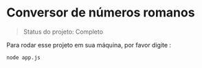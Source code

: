 <h1>Conversor de números romanos</h1>

>Status do projeto: Completo

Para rodar esse projeto em sua máquina, por favor digite :

````
node app.js
````
